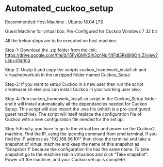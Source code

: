 # Automated_cuckoo_setup

Recommended Host Machine : Ubuntu 18.04 LTS 

Guest Machine for virtual box: Pre-Configured for Cuckoo Windows 7 32 bit

All the below steps are to be executed on host machine.

Step-1: Download the .zip folder from the link: https://drive.google.com/file/d/15FviQMVSIh3cnNurVIFdI3Rsl9i8O4_Z/view?usp=sharing

Step-2: Unzip it and copy the scripts cuckoo_framework_install.sh and virtualnetwork.sh in the unzipped folder named Cuckoo_Setup

Step-3: If you want to setup Cuckoo in a new user then run the script createuser.sh else you can install Cuckoo in your working user also. 

Step-4: Run cuckoo_framework_install.sh script in the Cuckoo_Setup folder and it will install automatically all the dependancies needed for Cuckoo Setup. This script will also import the .ova file (which is a pre-configured guest machine). The script will itself replace the configuration file of Cuckoo with a new configuration file needed for the set up.

Step-5:Finally, you have to go to the virtual box and power on the Cuckoo2 machine. Find the IP, using the ipconfig command from cmd terminal. If you find the IP address as "192.168.56.101" then close the terminal and take a snapshot of virtual machine and keep the name of this snapshot as "Snapshot 1"  because the configuration file has the same name. To take snapshot go to the machine tab in virtualbox and click "Take snapshot". Power off the machine, and your Cuckoo set up is complete.





